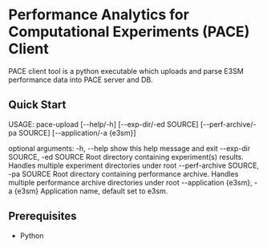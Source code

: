 Performance Analytics for Computational Experiments (PACE) Client
================================================================================

PACE client tool is a python executable which uploads and parse E3SM performance data 
into PACE server and DB.


Quick Start
--------------------------------------------------------------------------------
USAGE: pace-upload [--help/-h] [--exp-dir/-ed SOURCE] [--perf-archive/-pa SOURCE] [--application/-a {e3sm}]

optional arguments:
  -h, --help            show this help message and exit
  --exp-dir SOURCE, -ed SOURCE
                        Root directory containing experiment(s) results. Handles multiple experiment directories under root
  --perf-archive SOURCE, -pa SOURCE
                        Root directory containing performance archive. Handles multiple performance archive directories under root
  --application {e3sm}, -a {e3sm}
                        Application name, default set to e3sm.

Prerequisites
--------------------------------------------------------------------------------
* Python


